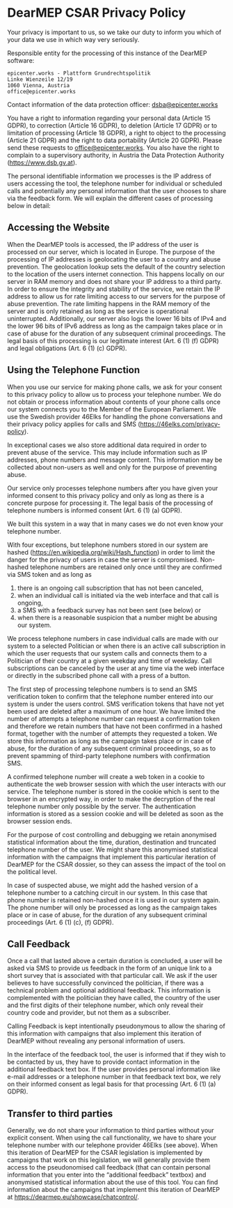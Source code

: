 # DearMEP CSAR Privacy Policy

Your privacy is important to us, so we take our duty to inform you which of your data we use in which way very seriously.

Responsible entity for the processing of this instance of the DearMEP software:

```
epicenter.works - Plattform Grundrechtspolitik
Linke Wienzeile 12/19
1060 Vienna, Austria
office@epicenter.works
```

Contact information of the data protection officer: <dsba@epicenter.works>

You have a right to information regarding your personal data (Article 15 GDPR), to correction (Article 16 GDPR), to deletion (Article 17 GDPR) or to limitation of processing (Article 18 GDPR), a right to object to the processing (Article 21 GDPR) and the right to data portability (Article 20 GDPR).
Please send these requests to <office@epicenter.works>.
You also have the right to complain to a supervisory authority, in Austria the Data Protection Authority (<https://www.dsb.gv.at>).

The personal identifiable information we processes is the IP address of users accessing the tool, the telephone number for individual or scheduled calls and potentially any personal information that the user chooses to share via the feedback form.
We will explain the different cases of processing below in detail:

## Accessing the Website

When the DearMEP tools is accessed, the IP address of the user is processed on our server, which is located in Europe.
The purpose of the processing of IP addresses is geolocating the user to a country and abuse prevention.
The geolocation lookup sets the default of the country selection to the location of the users internet connection.
This happens locally on our server in RAM memory and does not share your IP address to a third party.
In order to ensure the integrity and stability of the service, we retain the IP address to allow us for rate limiting access to our servers for the purpose of abuse prevention.
The rate limiting happens in the RAM memory of the server and is only retained as long as the service is operational uninterrupted.
Additionally, our server also logs the lower 16 bits of IPv4 and the lower 96 bits of IPv6 address as long as the campaign takes place or in case of abuse for the duration of any subsequent criminal proceedings.
The legal basis of this processing is our legitimate interest (Art. 6 (1) (f) GDPR) and legal obligations (Art. 6 (1) (c) GDPR).

## Using the Telephone Function

When you use our service for making phone calls, we ask for your consent to this privacy policy to allow us to process your telephone number.
We do not obtain or process information about contents of your phone calls once our system connects you to the Member of the European Parliament.
We use the Swedish provider 46Elks for handling the phone conversations and their privacy policy applies for calls and SMS (<https://46elks.com/privacy-policy>).

In exceptional cases we also store additional data required in order to prevent abuse of the service.
This may include information such as IP addresses, phone numbers and message content.
This information may be collected about non-users as well and only for the purpose of preventing abuse.

Our service only processes telephone numbers after you have given your informed consent to this privacy policy and only as long as there is a concrete purpose for processing it.
The legal basis of the processing of telephone numbers is informed consent (Art. 6 (1) (a) GDPR).

We built this system in a way that in many cases we do not even know your telephone number.

With four exceptions, but telephone numbers stored in our system are hashed (<https://en.wikipedia.org/wiki/Hash_function>) in order to limit the danger for the privacy of users in case the server is compromised.
Non-hashed telephone numbers are retained only once until they are confirmed via SMS token and as long as
1) there is an ongoing call subscription that has not been canceled,
2) when an individual call is initiated via the web interface and that call is ongoing,
3) a SMS with a feedback survey has not been sent (see below) or
4) when there is a reasonable suspicion that a number might be abusing our system.

We process telephone numbers in case individual calls are made with our system to a selected Politician or when there is an active call subscription in which the user requests that our system calls and connects them to a Politician of their country at a given weekday and time of weekday.
Call subscriptions can be canceled by the user at any time via the web interface or directly in the subscribed phone call with a press of a button.

The first step of processing telephone numbers is to send an SMS verification token to confirm that the telephone number entered into our system is under the users control.
SMS verification tokens that have not yet been used are deleted after a maximum of one hour.
We have limited the number of attempts a telephone number can request a confirmation token and therefore we retain numbers that have not been confirmed in a hashed format, together with the number of attempts they requested a token.
We store this information as long as the campaign takes place or in case of abuse, for the duration of any subsequent criminal proceedings, so as to prevent spamming of third-party telephone numbers with confirmation SMS.

A confirmed telephone number will create a web token in a cookie to authenticate the web browser session with which the user interacts with our service.
The telephone number is stored in the cookie which is sent to the browser in an encrypted way, in order to make the decryption of the real telephone number only possible by the server.
The authentication information is stored as a session cookie and will be deleted as soon as the browser session ends.

For the purpose of cost controlling and debugging we retain anonymised statistical information about the time, duration, destination and truncated telephone number of the user.
We might share this anonymised statistical information with the campaigns that implement this particular iteration of DearMEP for the CSAR dossier, so they can assess the impact of the tool on the political level.

In case of suspected abuse, we might add the hashed version of a telephone number to a catching circuit in our system.
In this case that phone number is retained non-hashed once it is used in our system again.
The phone number will only be processed as long as the campaign takes place or in case of abuse, for the duration of any subsequent criminal proceedings (Art. 6 (1) (c), (f) GDPR).

## Call Feedback

Once a call that lasted above a certain duration is concluded, a user will be asked via SMS to provide us feedback in the form of an unique link to a short survey that is associated with that particular call.
We ask if the user believes to have successfully convinced the politician, if there was a technical problem and optional additional feedback.
This information is complemented with the politician they have called, the country of the user and the first digits of their telephone number, which only reveal their country code and provider, but not them as a subscriber.

Calling Feedback is kept intentionally pseudonymous to allow the sharing of this information with campaigns that also implement this iteration of DearMEP without revealing any personal information of users.

In the interface of the feedback tool, the user is informed that if they wish to be contacted by us, they have to provide contact information in the additional feedback text box.
If the user provides personal information like e-mail addresses or a telephone number in that feedback text box, we rely on their informed consent as legal basis for that processing (Art. 6 (1) (a) GDPR).

## Transfer to third parties

Generally, we do not share your information to third parties without your explicit consent.
When using the call functionality, we have to share your telephone number with our telephone provider 46Elks (see above).
When this iteration of DearMEP for the CSAR legislation is implemented by campaigns that work on this legislation, we will generally provide them access to the pseudonomised call feedback (that can contain personal information that you enter into the “additional feedback” textbox) and anonymised statistical information about the use of this tool.
You can find information about the campaigns that implement this iteration of DearMEP at <https://dearmep.eu/showcase/chatcontrol/>.
